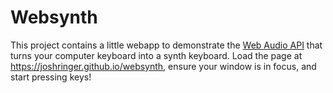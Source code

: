 # Websynth

This project contains a little webapp to demonstrate the [Web Audio API](https://www.w3.org/TR/webaudio/) that turns your computer keyboard into a synth keyboard.
Load the page at https://joshringer.github.io/websynth, ensure your window is in focus, and start pressing keys!
